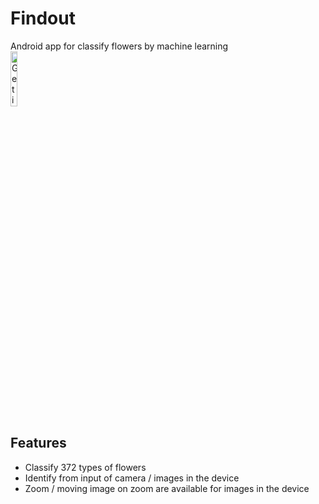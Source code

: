 # Findout
Android app for classify flowers by machine learning  
<a href='https://play.google.com/store/apps/details?id=com.geckour.findout'><img alt='Get it on Google Play' src='https://play.google.com/intl/en_us/badges/images/generic/en_badge_web_generic.png' width='15%'/></a>

## Features
- Classify 372 types of flowers
- Identify from input of camera / images in the device
- Zoom / moving image on zoom are available for images in the device
